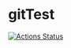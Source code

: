 # gitTest
[![Actions Status](https://github.com/gmadro/gitTest/workflows/Test%20Code/badge.svg)](https://github.com/gmadro/gitTest/actions)
